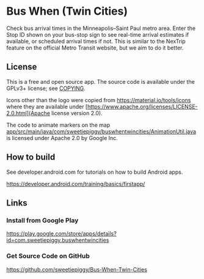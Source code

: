 # Bus When (Twin Cities)

Check bus arrival times in the Minneapolis–Saint Paul metro area. Enter the
Stop ID shown on your bus-stop sign to see real-time arrival estimates if
available, or scheduled arrival times if not. This is similar to the NexTrip
feature on the official Metro Transit website, but we aim to do it better.

## License

This is a free and open source app. The source code is available under the
GPLv3+ license; see [COPYING](COPYING).

Icons other than the logo were copied from https://material.io/tools/icons
where they are available under [https://www.apache.org/licenses/LICENSE-2.0.html](Apache
license version 2.0).

The code to animate markers on the map
[app/src/main/java/com/sweetiepiggy/buswhentwincities/AnimationUtil.java]((AnimationUtil.java))
is licensed under Apache 2.0 by Google Inc.

## How to build

See developer.android.com for tutorials on how to build Android apps.

https://developer.android.com/training/basics/firstapp/

## Links

### Install from Google Play

https://play.google.com/store/apps/details?id=com.sweetiepiggy.buswhentwincities

### Get Source Code on GitHub
https://github.com/sweetiepiggy/Bus-When-Twin-Cities


